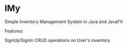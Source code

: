 # IMy
Simple Inventory Management System in Java and JavaFX

Features:

SignUp/SignIn
CRUD operations on User's inventory
